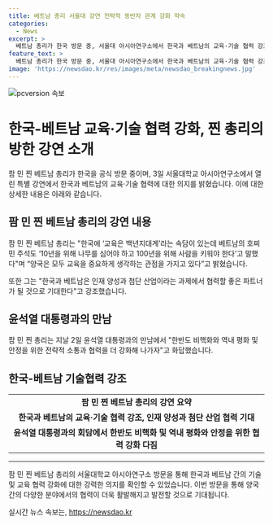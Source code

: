 ```yaml
---
title: 베트남 총리 서울대 강연 전략적 동반자 관계 강화 약속
categories:
  - News
excerpt: >
  베트남 총리가 한국 방문 중, 서울대 아시아연구소에서 한국과 베트남의 교육·기술 협력 강조. 베트남의 교육 중요성 강조하며, 양국의 연대와 인재 양성 강조. 한국-베트남 경제협력 적극 지지 및 평화와 안정을 위한 협력 강조. 윤석열 대통령과의 회담에서 민간분야 협력을 강조하고 한반도 비핵화에 지지를 표명함.
feature_text: >
  베트남 총리가 한국 방문 중, 서울대 아시아연구소에서 한국과 베트남의 교육·기술 협력 강조. 베트남의 교육 중요성 강조하며, 양국의 연대와 인재 양성 강조. 한국-베트남 경제협력 적극 지지 및 평화와 안정을 위한 협력 강조. 윤석열 대통령과의 회담에서 민간분야 협력을 강조하고 한반도 비핵화에 지지를 표명함.
image: 'https://newsdao.kr/res/images/meta/newsdao_breakingnews.jpg'
---
```


<p><img src="https://newsdao.kr/res/images/meta/newsdao_breakingnews.jpg" alt="pcversion 속보" /></p>

<h1>한국-베트남 교육·기술 협력 강화, 찐 총리의 방한 강연 소개</h1>

<p data-ke-size="size16">팜 민 찐 베트남 총리가 한국을 공식 방문 중이며, 3일 서울대학교 아시아연구소에서 열린 특별 강연에서 한국과 베트남의 교육·기술 협력에 대한 의지를 밝혔습니다. 이에 대한 상세한 내용은 아래와 같습니다.</p>

<h2 data-ke-size="size26">팜 민 찐 베트남 총리의 강연 내용</h2>

<p data-ke-size="size16">팜 민 찐 베트남 총리는 "한국에 ‘교육은 백년지대계’라는 속담이 있는데 베트남의 호찌민 주석도 ‘10년을 위해 나무를 심어야 하고 100년을 위해 사람을 키워야 한다’고 말했다"며 “양국은 모두 교육을 중요하게 생각하는 관점을 가지고 있다”고 밝혔습니다.</p>

<p data-ke-size="size16">또한 그는 "한국과 베트남은 인재 양성과 첨단 산업이라는 과제에서 협력할 좋은 파트너가 될 것으로 기대한다"고 강조했습니다.</p>

<h2 data-ke-size="size26">윤석열 대통령과의 만남</h2>

<p data-ke-size="size16">팜 민 찐 총리는 지날 2일 윤석열 대통령과의 만남에서 "한반도 비핵화와 역내 평화 및 안정을 위한 전략적 소통과 협력을 더 강화해 나가자"고 화답했습니다.</p>

<h2 data-ke-size="size16">한국-베트남 기술협력 강조</h2>

<table>
    <tbody>
        <tr>
            <td style="text-align: center; height: 17px;"><b>팜 민 찐 베트남 총리의 강연 요약</b></td>
        </tr>
        <tr>
            <td style="text-align: center; height: 17px;"><b>한국과 베트남의 교육·기술 협력 강조, 인재 양성과 첨단 산업 협력 기대</b></td>
        </tr>
        <tr>
            <td style="text-align: center; height: 19px;"><b>윤석열 대통령과의 회담에서 한반도 비핵화 및 역내 평화와 안정을 위한 협력 강화 다짐</b></td>
        </tr>
    </tbody>
</table>

<hr>

<p data-ke-size="size16">팜 민 찐 베트남 총리의 서울대학교 아시아연구소 방문을 통해 한국과 베트남 간의 기술 및 교육 협력 강화에 대한 강력한 의지를 확인할 수 있었습니다. 이번 방문을 통해 양국 간의 다양한 분야에서의 협력이 더욱 활발해지고 발전할 것으로 기대됩니다.</p>
실시간 뉴스 속보는, <a href="https://newsdao.kr" rel="dofollow">https://newsdao.kr</a>


